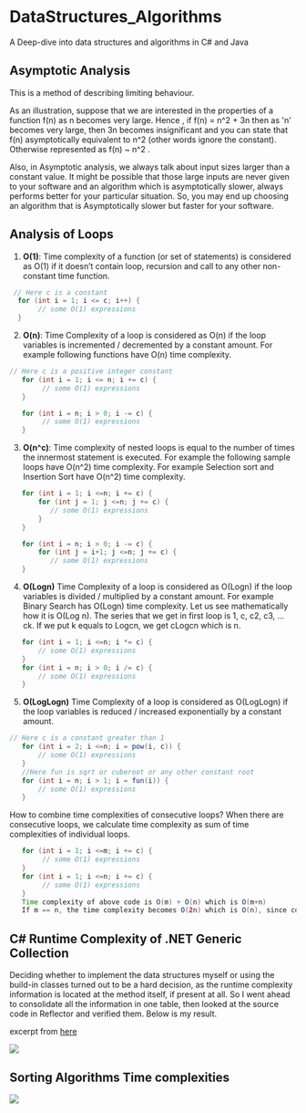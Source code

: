 # DataStructures_Algorithms

A Deep-dive into data structures and algorithms in C# and Java

## Asymptotic Analysis

This is a method of describing limiting behaviour.

As an illustration, suppose that we are interested in the properties of a function f(n) as n becomes very large. Hence , if f(n) = n^2 + 3n then as 'n' becomes very large, then 3n becomes insignificant and you can state that f(n) asymptotically equivalent to n^2 (other words ignore the constant). Otherwise represented as f(n) ~ n^2 .

Also, in Asymptotic analysis, we always talk about input sizes larger than a constant value. It might be possible that those large inputs are never given to your software and an algorithm which is asymptotically slower, always performs better for your particular situation. So, you may end up choosing an algorithm that is Asymptotically slower but faster for your software.

## Analysis of Loops

1. **O(1)**: Time complexity of a function (or set of statements) is considered as O(1) if it doesn’t contain loop, recursion and call to any other non-constant time function.

```java
 // Here c is a constant
  for (int i = 1; i <= c; i++) {
       // some O(1) expressions
  }
```

2. **O(n)**: Time Complexity of a loop is considered as O(n) if the loop variables is incremented / decremented by a constant amount. For example following functions have O(n) time complexity.

```java
// Here c is a positive integer constant
   for (int i = 1; i <= n; i += c) {
        // some O(1) expressions
   }

   for (int i = n; i > 0; i -= c) {
        // some O(1) expressions
   }
```

3. **O(n^c)**: Time complexity of nested loops is equal to the number of times the innermost statement is executed. For example the following sample loops have O(n^2) time complexity.
   For example Selection sort and Insertion Sort have O(n^2) time complexity.

```java
   for (int i = 1; i <=n; i += c) {
       for (int j = 1; j <=n; j += c) {
          // some O(1) expressions
       }
   }

   for (int i = n; i > 0; i -= c) {
       for (int j = i+1; j <=n; j += c) {
          // some O(1) expressions
   }
```

4. **O(Logn)** Time Complexity of a loop is considered as O(Logn) if the loop variables is divided / multiplied by a constant amount.
   For example Binary Search has O(Logn) time complexity. Let us see mathematically how it is O(Log n). The series that we get in first loop is 1, c, c2, c3, … ck. If we put k equals to Logcn, we get cLogcn which is n.

```java
   for (int i = 1; i <=n; i *= c) {
       // some O(1) expressions
   }
   for (int i = n; i > 0; i /= c) {
       // some O(1) expressions
   }
```

5. **O(LogLogn)** Time Complexity of a loop is considered as O(LogLogn) if the loop variables is reduced / increased exponentially by a constant amount.

```java
// Here c is a constant greater than 1
   for (int i = 2; i <=n; i = pow(i, c)) {
       // some O(1) expressions
   }
   //Here fun is sqrt or cuberoot or any other constant root
   for (int i = n; i > 1; i = fun(i)) {
       // some O(1) expressions
   }
```

How to combine time complexities of consecutive loops?
When there are consecutive loops, we calculate time complexity as sum of time complexities of individual loops.

```java
   for (int i = 1; i <=m; i += c) {
        // some O(1) expressions
   }
   for (int i = 1; i <=n; i += c) {
        // some O(1) expressions
   }
   Time complexity of above code is O(m) + O(n) which is O(m+n)
   If m == n, the time complexity becomes O(2n) which is O(n), since constants are ignored.
```

## C# Runtime Complexity of .NET Generic Collection

Deciding whether to implement the data structures myself or using the build-in classes turned out to be a hard decision, as the runtime complexity information is located at the method itself, if present at all. So I went ahead to consolidate all the information in one table, then looked at the source code in Reflector and verified them. Below is my result.

excerpt from [here](http://c-sharp-snippets.blogspot.com/2010/03/runtime-complexity-of-net-generic.html)

![](https://github.com/anandr781/DSA/blob/master/C%23_Collections.png)

## Sorting Algorithms Time complexities

![](https://github.com/anandr781/DSA/blob/master/SortingAlgorithm_TimeComplexity.png)

